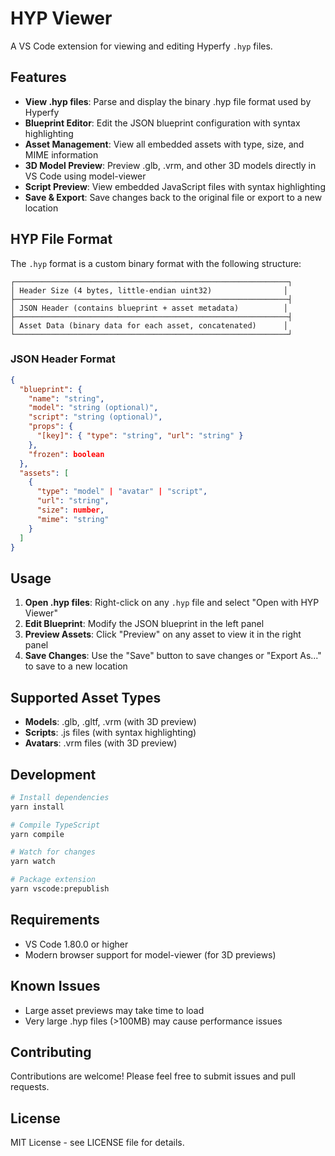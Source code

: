 # HYP Viewer

A VS Code extension for viewing and editing Hyperfy `.hyp` files.

## Features

- **View .hyp files**: Parse and display the binary .hyp file format used by Hyperfy
- **Blueprint Editor**: Edit the JSON blueprint configuration with syntax highlighting
- **Asset Management**: View all embedded assets with type, size, and MIME information
- **3D Model Preview**: Preview .glb, .vrm, and other 3D models directly in VS Code using model-viewer
- **Script Preview**: View embedded JavaScript files with syntax highlighting
- **Save & Export**: Save changes back to the original file or export to a new location

## HYP File Format

The `.hyp` format is a custom binary format with the following structure:

```
┌─────────────────────────────────────────────────────────────┐
│ Header Size (4 bytes, little-endian uint32)                │
├─────────────────────────────────────────────────────────────┤
│ JSON Header (contains blueprint + asset metadata)          │
├─────────────────────────────────────────────────────────────┤
│ Asset Data (binary data for each asset, concatenated)      │
└─────────────────────────────────────────────────────────────┘
```

### JSON Header Format

```json
{
  "blueprint": {
    "name": "string",
    "model": "string (optional)",
    "script": "string (optional)", 
    "props": {
      "[key]": { "type": "string", "url": "string" }
    },
    "frozen": boolean
  },
  "assets": [
    {
      "type": "model" | "avatar" | "script",
      "url": "string",
      "size": number,
      "mime": "string"
    }
  ]
}
```

## Usage

1. **Open .hyp files**: Right-click on any `.hyp` file and select "Open with HYP Viewer"
2. **Edit Blueprint**: Modify the JSON blueprint in the left panel
3. **Preview Assets**: Click "Preview" on any asset to view it in the right panel
4. **Save Changes**: Use the "Save" button to save changes or "Export As..." to save to a new location

## Supported Asset Types

- **Models**: .glb, .gltf, .vrm (with 3D preview)
- **Scripts**: .js files (with syntax highlighting)
- **Avatars**: .vrm files (with 3D preview)

## Development

```bash
# Install dependencies
yarn install

# Compile TypeScript
yarn compile

# Watch for changes
yarn watch

# Package extension
yarn vscode:prepublish
```

## Requirements

- VS Code 1.80.0 or higher
- Modern browser support for model-viewer (for 3D previews)

## Known Issues

- Large asset previews may take time to load
- Very large .hyp files (>100MB) may cause performance issues

## Contributing

Contributions are welcome! Please feel free to submit issues and pull requests.

## License

MIT License - see LICENSE file for details.

